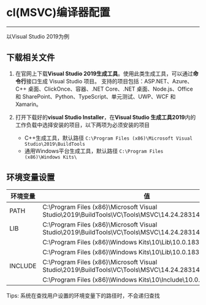 # cl(MSVC)编译器配置
---

以Visual Studio 2019为例

## 下载相关文件

1. 在官网上下载**Visual Studio 2019生成工具**。使用此类生成工具，可以通过**命令行**接口生成 Visual Studio 项目。 支持的项目包括：ASP.NET、Azure、C++ 桌面、ClickOnce、容器、.NET Core、.NET 桌面、Node.js、Office 和 SharePoint、Python、TypeScript、单元测试、UWP、WCF 和 Xamarin。

2. 打开下载好的**visual Studio Installer**，在**Visual Studio 生成工具2019**内的工作负载中选择安装的项目，以下两项为必须安装的项目

    - C++生成工具，默认路径 `C:\Program Files (x86)\Microsoft Visual Studio\2019\BuildTools`
    - 通用Windows平台生成工具，默认路径 `C:\Program Files (x86)\Windows Kits\`

## 环境变量设置

|环境变量|值
|-|-
|PATH|C:\Program Files (x86)\Microsoft Visual Studio\2019\BuildTools\VC\Tools\MSVC\14.24.28314\bin\Hostx64\x64
|LIB|C:\Program Files (x86)\Microsoft Visual Studio\2019\BuildTools\VC\Tools\MSVC\14.24.28314\lib\x64
|   |C:\Program Files (x86)\Windows Kits\10\Lib\10.0.18362.0\ucrt\x64
|   |C:\Program Files (x86)\Windows Kits\10\Lib\10.0.18362.0\um\x64
| INCLUDE  |C:\Program Files (x86)\Microsoft Visual Studio\2019\BuildTools\VC\Tools\MSVC\14.24.28314\include
|          |C:\Program Files (x86)\Windows Kits\10\Include\10.0.18362.0\ucrt

Tips: 系统在查找用户设置的环境变量下的路径时，不会递归查找

